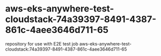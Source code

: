 # aws-eks-anywhere-test-cloudstack-74a39397-8491-4387-861c-4aee3646d711-65
repository for use with E2E test job aws-eks-anywhere-test-cloudstack:74a39397-8491-4387-861c-4aee3646d711-65
